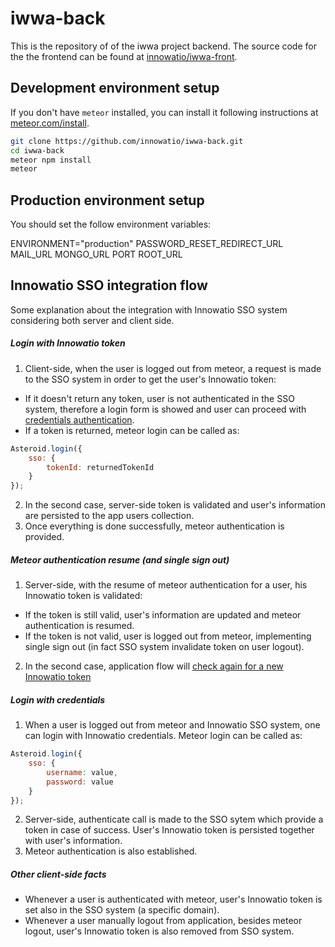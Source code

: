 # iwwa-back

This is the repository of of the iwwa project backend. The source code for the
the frontend can be found at
[innowatio/iwwa-front](https://github.com/innowatio/iwwa-front).


## Development environment setup

If you don't have `meteor` installed, you can install it following instructions
at [meteor.com/install](https://www.meteor.com/install).

```sh
git clone https://github.com/innowatio/iwwa-back.git
cd iwwa-back
meteor npm install
meteor
```

## Production environment setup

You should set the follow environment variables:

ENVIRONMENT="production"
PASSWORD_RESET_REDIRECT_URL
MAIL_URL
MONGO_URL
PORT
ROOT_URL

## Innowatio SSO integration flow

Some explanation about the integration with Innowatio SSO system considering both server and client side.

##### <a name="token"></a>Login with Innowatio token
1. Client-side, when the user is logged out from meteor, a request is made to the SSO system in order to get the user's Innowatio token:
- If it doesn't return any token, user is not authenticated in the SSO system, therefore a login form is showed and user can proceed with [credentials authentication](#credentials).
- If a token is returned, meteor login can be called as:
```javascript
Asteroid.login({
    sso: {
        tokenId: returnedTokenId
    }
});
```
2. In the second case, server-side token is validated and user's information are persisted to the app users collection.
3. Once everything is done successfully, meteor authentication is provided.

##### Meteor authentication resume (and single sign out)
1. Server-side, with the resume of meteor authentication for a user, his Innowatio token is validated:
- If the token is still valid, user's information are updated and meteor authentication is resumed.
- If the token is not valid, user is logged out from meteor, implementing single sign out (in fact SSO system invalidate token on user logout).
2. In the second case, application flow will [check again for a new Innowatio token](#token)

##### <a name="credentials"></a>Login with credentials
1. When a user is logged out from meteor and Innowatio SSO system, one can login with Innowatio credentials. Meteor login can be called as:
```javascript
Asteroid.login({
    sso: {
        username: value,
        password: value
    }
});
```
2. Server-side, authenticate call is made to the SSO sytem which provide a token in case of success. User's Innowatio token is persisted together with user's information.
3. Meteor authentication is also established.

##### Other client-side facts
- Whenever a user is authenticated with meteor, user's Innowatio token is set also in the SSO system (a specific domain).
- Whenever a user manually logout from application, besides meteor logout, user's Innowatio token is also removed from SSO system.
